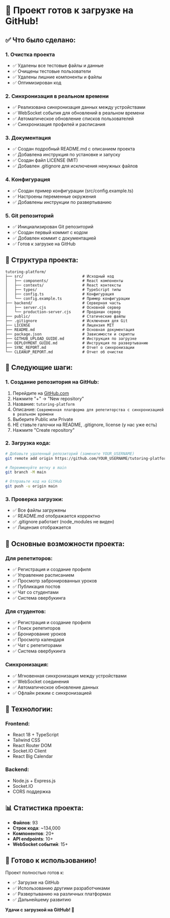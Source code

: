 # 🎉 Проект готов к загрузке на GitHub!

## ✅ Что было сделано:

### 1. Очистка проекта
- ✅ Удалены все тестовые файлы и данные
- ✅ Очищены тестовые пользователи
- ✅ Удалены лишние компоненты и файлы
- ✅ Оптимизирован код

### 2. Синхронизация в реальном времени
- ✅ Реализована синхронизация данных между устройствами
- ✅ WebSocket события для обновлений в реальном времени
- ✅ Автоматическое обновление списков пользователей
- ✅ Синхронизация профилей и расписания

### 3. Документация
- ✅ Создан подробный README.md с описанием проекта
- ✅ Добавлена инструкция по установке и запуску
- ✅ Создан файл LICENSE (MIT)
- ✅ Добавлен .gitignore для исключения ненужных файлов

### 4. Конфигурация
- ✅ Создан пример конфигурации (src/config.example.ts)
- ✅ Настроены переменные окружения
- ✅ Добавлены инструкции по развертыванию

### 5. Git репозиторий
- ✅ Инициализирован Git репозиторий
- ✅ Создан первый коммит с кодом
- ✅ Добавлен коммит с документацией
- ✅ Готов к загрузке на GitHub

## 📁 Структура проекта:

```
tutoring-platform/
├── src/                          # Исходный код
│   ├── components/               # React компоненты
│   ├── contexts/                 # React контексты
│   ├── types/                    # TypeScript типы
│   ├── config.ts                 # Конфигурация
│   └── config.example.ts         # Пример конфигурации
├── backend/                      # Серверная часть
│   ├── server.cjs                # Основной сервер
│   └── production-server.cjs     # Продакшн сервер
├── public/                       # Статические файлы
├── .gitignore                    # Исключения для Git
├── LICENSE                       # Лицензия MIT
├── README.md                     # Основная документация
├── package.json                  # Зависимости и скрипты
├── GITHUB_UPLOAD_GUIDE.md        # Инструкция по загрузке
├── DEPLOYMENT_GUIDE.md           # Инструкция по развертыванию
├── SYNC_REPORT.md                # Отчет о синхронизации
└── CLEANUP_REPORT.md             # Отчет об очистке
```

## 🚀 Следующие шаги:

### 1. Создание репозитория на GitHub:
1. Перейдите на [GitHub.com](https://github.com)
2. Нажмите "+" → "New repository"
3. Название: `tutoring-platform`
4. Описание: `Современная платформа для репетиторства с синхронизацией в реальном времени`
5. Выберите Public или Private
6. НЕ ставьте галочки на README, .gitignore, license (у нас уже есть)
7. Нажмите "Create repository"

### 2. Загрузка кода:
```bash
# Добавьте удаленный репозиторий (замените YOUR_USERNAME)
git remote add origin https://github.com/YOUR_USERNAME/tutoring-platform.git

# Переименуйте ветку в main
git branch -M main

# Отправьте код на GitHub
git push -u origin main
```

### 3. Проверка загрузки:
- ✅ Все файлы загружены
- ✅ README.md отображается корректно
- ✅ .gitignore работает (node_modules не виден)
- ✅ Лицензия отображается

## 🎯 Основные возможности проекта:

### Для репетиторов:
- ✅ Регистрация и создание профиля
- ✅ Управление расписанием
- ✅ Просмотр забронированных уроков
- ✅ Публикация постов
- ✅ Чат со студентами
- ✅ Система овербукинга

### Для студентов:
- ✅ Регистрация и создание профиля
- ✅ Поиск репетиторов
- ✅ Бронирование уроков
- ✅ Просмотр календаря
- ✅ Чат с репетиторами
- ✅ Система овербукинга

### Синхронизация:
- ✅ Мгновенная синхронизация между устройствами
- ✅ WebSocket соединения
- ✅ Автоматическое обновление данных
- ✅ Офлайн режим с синхронизацией

## 🔧 Технологии:

### Frontend:
- React 18 + TypeScript
- Tailwind CSS
- React Router DOM
- Socket.IO Client
- React Big Calendar

### Backend:
- Node.js + Express.js
- Socket.IO
- CORS поддержка

## 📊 Статистика проекта:

- **Файлов**: 93
- **Строк кода**: ~134,000
- **Компонентов**: 20+
- **API endpoints**: 10+
- **WebSocket событий**: 15+

## 🌟 Готово к использованию!

Проект полностью готов к:
- ✅ Загрузке на GitHub
- ✅ Использованию другими разработчиками
- ✅ Развертыванию на различных платформах
- ✅ Дальнейшему развитию

**Удачи с загрузкой на GitHub! 🚀**
